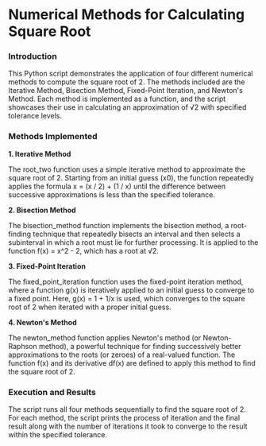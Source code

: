 # Numerical Methods for Calculating Square Root

### Introduction

This Python script demonstrates the application of four different numerical methods to compute the square root of 2. The methods included are the Iterative Method, Bisection Method, Fixed-Point Iteration, and Newton's Method. Each method is implemented as a function, and the script showcases their use in calculating an approximation of √2 with specified tolerance levels.

### Methods Implemented

**1. Iterative Method**

The root_two function uses a simple iterative method to approximate the square root of 2. Starting from an initial guess (x0), the function repeatedly applies the formula x = (x / 2) + (1 / x) until the difference between successive approximations is less than the specified tolerance.

**2. Bisection Method**

The bisection_method function implements the bisection method, a root-finding technique that repeatedly bisects an interval and then selects a subinterval in which a root must lie for further processing. It is applied to the function f(x) = x^2 - 2, which has a root at √2.

**3. Fixed-Point Iteration**

The fixed_point_iteration function uses the fixed-point iteration method, where a function g(x) is iteratively applied to an initial guess to converge to a fixed point. Here, g(x) = 1 + 1/x is used, which converges to the square root of 2 when iterated with a proper initial guess.

**4. Newton's Method**

The newton_method function applies Newton's method (or Newton-Raphson method), a powerful technique for finding successively better approximations to the roots (or zeroes) of a real-valued function. The function f(x) and its derivative df(x) are defined to apply this method to find the square root of 2.

### Execution and Results

The script runs all four methods sequentially to find the square root of 2. For each method, the script prints the process of iteration and the final result along with the number of iterations it took to converge to the result within the specified tolerance.

